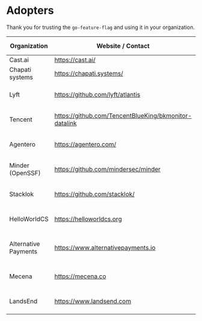 # Adopters

Thank you for trusting the `go-feature-flag` and using it in your organization.

| **Organization**     | **Website / Contact**                                 | **Description of use**                         |
| -------------------- | ----------------------------------------------------- | ---------------------------------------------- |
| Cast.ai              | https://cast.ai/                                      |                                                |
| Chapati systems      | https://chapati.systems/                              |                                                |
| Lyft                 | https://github.com/lyft/atlantis                      | Inside the Atlantis fork used by Lyft.         |
| Tencent              | https://github.com/TencentBlueKing/bkmonitor-datalink | Used inside BKMONITOR-DATALINK.                |
| Agentero             | https://agentero.com/                                 | FF tool within Agentero platform               |
| Minder (OpenSSF)     | https://github.com/mindersec/minder                   | Feature flags using OpenFeature                |
| Stacklok             | https://github.com/stacklok/                          | Feature flags (looking at using relay)         |
| HelloWorldCS         | https://helloworldcs.org                              | Feature flags for internal tools + app         |
| Alternative Payments | https://www.alternativepayments.io                    | Feature Flagging for frontend and backend apps |
| Mecena               | https://mecena.co                                     | FF for backend microservices                   | 
| LandsEnd             | https://www.landsend.com                              | FF for backend and frontend apps               | 
